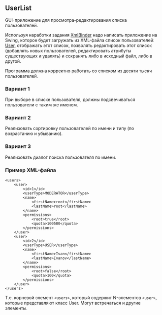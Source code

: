 ## UserList
GUI-приложение для просмотра-редактирования списка пользователей.

Используя наработки задания [XmlBinder](https://github.com/dkomanov/fizteh-java-task/blob/master/tasks/07-XmlBinder.md)
надо написать приложение на Swing, которое будет загружать из XML-файла список
пользователей: [User](https://github.com/dkomanov/fizteh-java-task/blob/master/src/ru/fizteh/fivt/bind/test/User.java),
отображать этот список, позволять редактировать этот список (добавлять новых
пользователей, редактировать атрибуты существующих и удалять) и сохранять либо
в исходный файл, либо в другой.

Программа должна корректно работать со списком из десяти тысяч пользователей.

### Вариант 1
При выборе в списке пользователя, должны подсвечиваться пользователи
с таким же именем.

### Вариант 2
Реализовать сортировку пользователей по имени и типу (по возрастанию и убыванию).

### Вариант 3
Реализовать диалог поиска пользователя по имени.

### Пример XML-файла
```(xml)
<users>
    <user>
        <id>1</id>
        <userType>MODERATOR</userType>
        <name>
            <firstName>root</firstName>
            <lastName>root</lastName>
        </name>
        <permissions>
            <root>true</root>
            <quota>100500</quota>
        </permissions>
    </user>
    <user>
        <id>2</id>
        <userType>USER</userType>
        <name>
            <firstName>Ivan</firstName>
            <lastName>Ivanov</lastName>
        </name>
        <permissions>
            <root>false</root>
            <quota>100</quota>
        </permissions>
    </user>
</users>
```

Т.е. корневой элемент ```<users>```, который содержит N-элементов ```<user>```,
которые представляют класс User. Могут встречаться и другие элементы.
